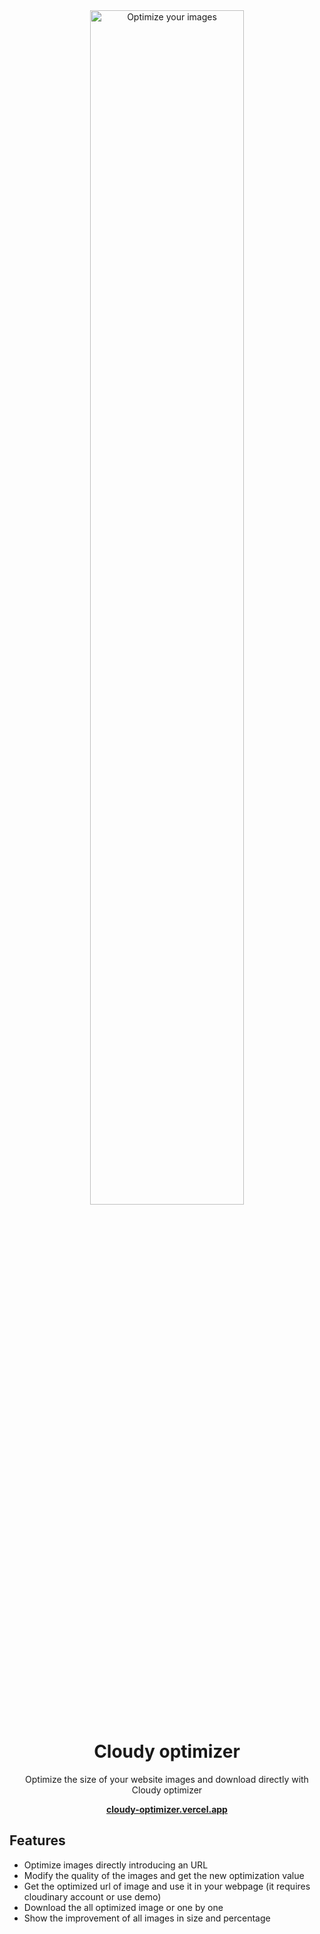 <div align="center">
  <img alt="Optimize your images" src="https://i.imgur.com/BMkZDr9.png" width="70%" />

  <h1>Cloudy optimizer</h1>
  Optimize the size of your website images and download directly with Cloudy optimizer

  **[cloudy-optimizer.vercel.app](cloudy-optimizer.vercel.app)**
</div>


<h2>Features</h2>

- Optimize images directly introducing an URL
- Modify the quality of the images and get the new optimization value
- Get the optimized url of image and use it in your webpage (it requires cloudinary account or use demo)
- Download the all optimized image or one by one
- Show the improvement of all images in size and percentage
